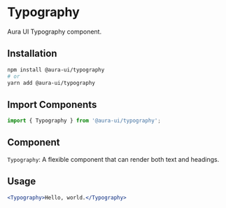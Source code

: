 # Typography

Aura UI Typography component.

## Installation

```sh
npm install @aura-ui/typography
# or
yarn add @aura-ui/typography
```

## Import Components

```jsx
import { Typography } from '@aura-ui/typography';
```

## Component

`Typography`: A flexible component that can render both text and headings.

## Usage

```jsx
<Typography>Hello, world.</Typography>
```

